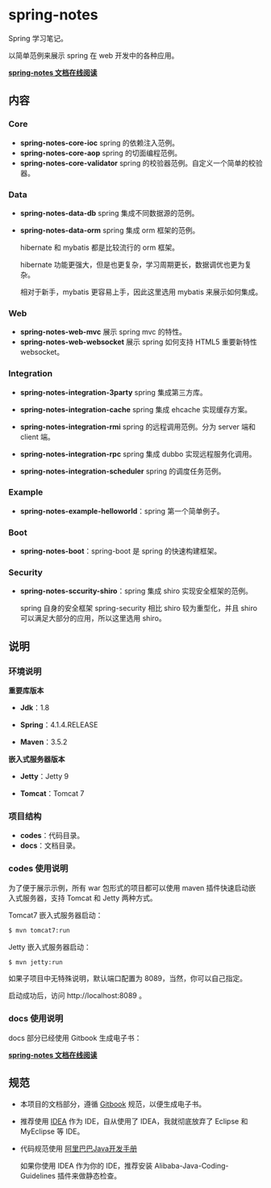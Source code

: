 # spring-notes

Spring 学习笔记。

以简单范例来展示 spring 在 web 开发中的各种应用。

[**spring-notes 文档在线阅读**](https://dunwu.gitbooks.io/spring-notes/)

## 内容

### Core

- **spring-notes-core-ioc** spring 的依赖注入范例。
- **spring-notes-core-aop** spring 的切面编程范例。
- **spring-notes-core-validator** spring 的校验器范例。自定义一个简单的校验器。

### Data

- **spring-notes-data-db** spring 集成不同数据源的范例。

- **spring-notes-data-orm** spring 集成 orm 框架的范例。

  hibernate 和 mybatis 都是比较流行的 orm 框架。

  hibernate 功能更强大，但是也更复杂，学习周期更长，数据调优也更为复杂。

  相对于新手，mybatis 更容易上手，因此这里选用 mybatis 来展示如何集成。

### Web

- **spring-notes-web-mvc** 展示 spring mvc 的特性。
- **spring-notes-web-websocket** 展示 spring 如何支持 HTML5 重要新特性 websocket。

### Integration

- **spring-notes-integration-3party** spring  集成第三方库。
- **spring-notes-integration-cache** spring  集成 ehcache 实现缓存方案。

- **spring-notes-integration-rmi** spring 的远程调用范例。分为 server 端和 client 端。
- **spring-notes-integration-rpc** spring 集成 dubbo 实现远程服务化调用。
- **spring-notes-integration-scheduler** spring 的调度任务范例。

### Example

- **spring-notes-example-helloworld**：spring 第一个简单例子。

### Boot

- **spring-notes-boot**：spring-boot 是 spring 的快速构建框架。

### Security

- **spring-notes-sccurity-shiro**：spring 集成 shiro 实现安全框架的范例。

  spring 自身的安全框架 spring-security 相比 shiro 较为重型化，并且 shiro 可以满足大部分的应用，所以这里选用 shiro。

## 说明

### 环境说明

**重要库版本**

- **Jdk**：1.8

- **Spring**：4.1.4.RELEASE

- **Maven**：3.5.2

**嵌入式服务器版本**

- **Jetty**：Jetty 9

- **Tomcat**：Tomcat 7

### 项目结构

- **codes**：代码目录。
- **docs**：文档目录。

### codes 使用说明

为了便于展示示例，所有 war 包形式的项目都可以使用 maven 插件快速启动嵌入式服务器，支持 Tomcat 和 Jetty 两种方式。

Tomcat7 嵌入式服务器启动：

```bash
$ mvn tomcat7:run
```

Jetty 嵌入式服务器启动：

```bash
$ mvn jetty:run
```

如果子项目中无特殊说明，默认端口配置为 8089，当然，你可以自己指定。

启动成功后，访问 http://localhost:8089 。

### docs 使用说明

docs 部分已经使用 Gitbook 生成电子书：

[**spring-notes 文档在线阅读**](https://dunwu.gitbooks.io/spring-notes/)

## 规范

- 本项目的文档部分，遵循 [Gitbook](https://github.com/GitbookIO/gitbook) 规范，以便生成电子书。

- 推荐使用 [IDEA](https://www.jetbrains.com/idea/) 作为 IDE，自从使用了 IDEA，我就彻底放弃了 Eclipse 和 MyEclipse 等 IDE。

- 代码规范使用 [阿里巴巴Java开发手册](https://github.com/alibaba/p3c)

  如果你使用 IDEA 作为你的 IDE，推荐安装 Alibaba-Java-Coding-Guidelines 插件来做静态检查。
